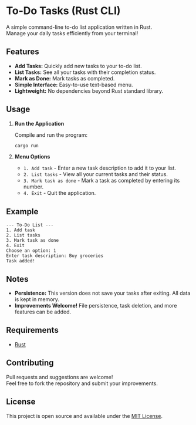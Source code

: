 # To-Do Tasks (Rust CLI)

A simple command-line to-do list application written in Rust.  
Manage your daily tasks efficiently from your terminal!

## Features

- **Add Tasks:** Quickly add new tasks to your to-do list.
- **List Tasks:** See all your tasks with their completion status.
- **Mark as Done:** Mark tasks as completed.
- **Simple Interface:** Easy-to-use text-based menu.
- **Lightweight:** No dependencies beyond Rust standard library.

## Usage

1. **Run the Application**

   Compile and run the program:

   ```bash
   cargo run
   ```

2. **Menu Options**

   - `1. Add task` - Enter a new task description to add it to your list.
   - `2. List tasks` - View all your current tasks and their status.
   - `3. Mark task as done` - Mark a task as completed by entering its number.
   - `4. Exit` - Quit the application.

## Example

```
--- To-Do List ---
1. Add task
2. List tasks
3. Mark task as done
4. Exit
Choose an option: 1
Enter task description: Buy groceries
Task added!
```

## Notes

- **Persistence:** This version does not save your tasks after exiting. All data is kept in memory.
- **Improvements Welcome!** File persistence, task deletion, and more features can be added.

## Requirements

- [Rust](https://www.rust-lang.org/tools/install)

## Contributing

Pull requests and suggestions are welcome!  
Feel free to fork the repository and submit your improvements.

## License

This project is open source and available under the [MIT License](LICENSE).
